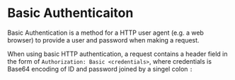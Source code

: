 # Basic Authenticaiton

Basic Authentication is a method for a HTTP user agent (e.g. a web browser) to provide a user and password when making a request.

When using basic HTTP authentication, a request contains a header field in the form of `Authorization: Basic <credentials>`, where credentials is Base64 encoding of ID and password joined by a singel colon `:`
